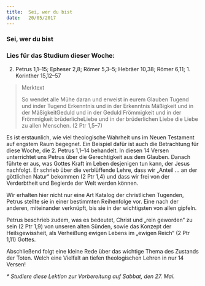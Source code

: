 ```yaml
---
title:  Sei, wer du bist
date:   20/05/2017
---
```


### Sei, wer du bist

### Lies für das Studium dieser Woche:
2. Petrus 1,1–15; Epheser 2,8; Römer 5,3–5; Hebräer 10,38; Römer 6,11; 1. Korinther 15,12–57

> <p>Merktext</p>
> So wendet alle Mühe daran und erweist in eurem Glauben Tugend und inder Tugend Erkenntnis und in der Erkenntnis Mäßigkeit und in der MäßigkeitGeduld und in der Geduld Frömmigkeit und in der Frömmigkeit brüderlicheLiebe und in der brüderlichen Liebe die Liebe zu allen Menschen. (2 Ptr 1,5–7)

Es ist erstaunlich, wie viel theologische Wahrheit uns im Neuen Testament auf engstem Raum begegnet. Ein Beispiel dafür ist auch die Betrachtung für diese Woche, die 2. Petrus 1,1–14 behandelt. In diesen 14 Versen unterrichtet uns Petrus über die Gerechtigkeit aus dem Glauben. Danach führte er aus, was Gottes Kraft im Leben desjenigen tun kann, der Jesus nachfolgt. Er schrieb über die verblüffende Lehre, dass wir „Anteil … an der göttlichen Natur“ bekommen (2 Ptr 1,4) und dass wir frei von der Verderbtheit und Begierde der Welt werden können.

Wir erhalten hier nicht nur eine Art Katalog der christlichen Tugenden, Petrus stellte sie in einer bestimmten Reihenfolge vor. Eine nach der anderen, miteinander verknüpft, bis sie in der wichtigsten von allen gipfeln.

Petrus beschrieb zudem, was es bedeutet, Christ und „rein geworden“ zu sein (2 Ptr 1,9) von unseren alten Sünden, sowie das Konzept der Heilsgewissheit, als Verheißung ewigen Lebens im „ewigen Reich“ (2 Ptr 1,11) Gottes.

Abschließend folgt eine kleine Rede über das wichtige Thema des Zustands der Toten. Welch eine Vielfalt an tiefen theologischen Lehren in nur 14 Versen!

_* Studiere diese Lektion zur Vorbereitung auf Sabbat, den 27. Mai._